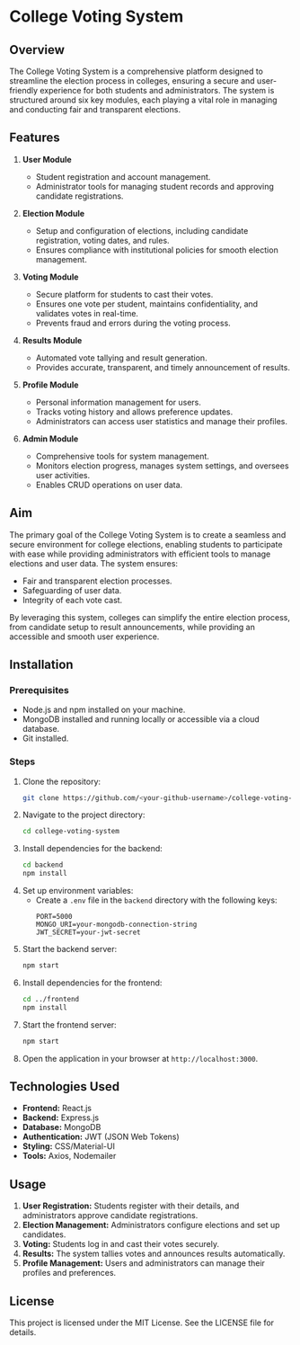 # College Voting System

## Overview
The College Voting System is a comprehensive platform designed to streamline the election process in colleges, ensuring a secure and user-friendly experience for both students and administrators. The system is structured around six key modules, each playing a vital role in managing and conducting fair and transparent elections.

## Features
1. **User Module**
   - Student registration and account management.
   - Administrator tools for managing student records and approving candidate registrations.

2. **Election Module**
   - Setup and configuration of elections, including candidate registration, voting dates, and rules.
   - Ensures compliance with institutional policies for smooth election management.

3. **Voting Module**
   - Secure platform for students to cast their votes.
   - Ensures one vote per student, maintains confidentiality, and validates votes in real-time.
   - Prevents fraud and errors during the voting process.

4. **Results Module**
   - Automated vote tallying and result generation.
   - Provides accurate, transparent, and timely announcement of results.

5. **Profile Module**
   - Personal information management for users.
   - Tracks voting history and allows preference updates.
   - Administrators can access user statistics and manage their profiles.

6. **Admin Module**
   - Comprehensive tools for system management.
   - Monitors election progress, manages system settings, and oversees user activities.
   - Enables CRUD operations on user data.

## Aim
The primary goal of the College Voting System is to create a seamless and secure environment for college elections, enabling students to participate with ease while providing administrators with efficient tools to manage elections and user data. The system ensures:
- Fair and transparent election processes.
- Safeguarding of user data.
- Integrity of each vote cast.

By leveraging this system, colleges can simplify the entire election process, from candidate setup to result announcements, while providing an accessible and smooth user experience.

## Installation
### Prerequisites
- Node.js and npm installed on your machine.
- MongoDB installed and running locally or accessible via a cloud database.
- Git installed.

### Steps
1. Clone the repository:
   ```bash
   git clone https://github.com/<your-github-username>/college-voting-system.git
   ```
2. Navigate to the project directory:
   ```bash
   cd college-voting-system
   ```
3. Install dependencies for the backend:
   ```bash
   cd backend
   npm install
   ```
4. Set up environment variables:
   - Create a `.env` file in the `backend` directory with the following keys:
     ```env
     PORT=5000
     MONGO_URI=your-mongodb-connection-string
     JWT_SECRET=your-jwt-secret
     ```
5. Start the backend server:
   ```bash
   npm start
   ```
6. Install dependencies for the frontend:
   ```bash
   cd ../frontend
   npm install
   ```
7. Start the frontend server:
   ```bash
   npm start
   ```
8. Open the application in your browser at `http://localhost:3000`.

## Technologies Used
- **Frontend:** React.js
- **Backend:** Express.js
- **Database:** MongoDB
- **Authentication:** JWT (JSON Web Tokens)
- **Styling:** CSS/Material-UI
- **Tools:** Axios, Nodemailer

## Usage
1. **User Registration:** Students register with their details, and administrators approve candidate registrations.
2. **Election Management:** Administrators configure elections and set up candidates.
3. **Voting:** Students log in and cast their votes securely.
4. **Results:** The system tallies votes and announces results automatically.
5. **Profile Management:** Users and administrators can manage their profiles and preferences.



## License
This project is licensed under the MIT License. See the LICENSE file for details.


